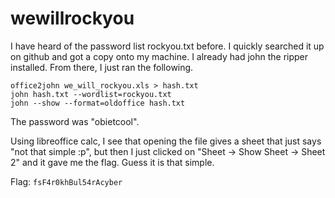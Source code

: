 # wewillrockyou

I have heard of the password list rockyou.txt before. I quickly searched it up on github and got a copy onto my machine.
I already had john the ripper installed. From there, I just ran the following.
```
office2john we_will_rockyou.xls > hash.txt
john hash.txt --wordlist=rockyou.txt
john --show --format=oldoffice hash.txt
```
The password was "obietcool".

Using libreoffice calc, I see that opening the file gives a sheet that just says "not that simple :p", but then I 
just clicked on "Sheet -> Show Sheet -> Sheet 2" and it gave me the flag. Guess it is that simple.

Flag: `fsF4r0khBul54rAcyber`
